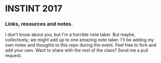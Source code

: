 # INSTINT 2017
### Links, resources and notes.

I don't know about you, but I'm a horrible note taker. But maybe, collectively, we might add up to one amazing note taker. I'll be adding my own notes and thoughts to this repo during the event. Feel free to fork and add your own. Want to share with the rest of the class? Send me a pull request.
